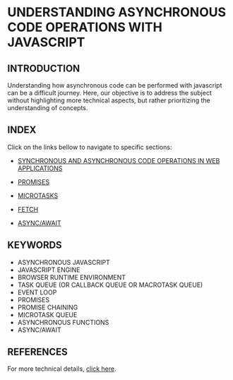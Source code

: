 # UNDERSTANDING ASYNCHRONOUS CODE OPERATIONS WITH JAVASCRIPT

## INTRODUCTION

Understanding how asynchronous code can be performed with javascript can be a difficult journey. Here, our objective is to address the subject without highlighting more technical aspects, but rather prioritizing the understanding of concepts.

## INDEX

Click on the links bellow to navigate to specific sections:

* [SYNCHRONOUS AND ASYNCHRONOUS CODE OPERATIONS IN WEB APPLICATIONS](./folderMarkdown/fileSynchronousAndAsynchronous.md)

* [PROMISES](./folderMarkdown/filePromises.md)

* [MICROTASKS](./folderMarkdown/fileMicrotasks.md)

* [FETCH](./folderMarkdown/fileFetch.md)

* [ASYNC/AWAIT](./folderMarkdown/fileAsyncAwait.md)

## KEYWORDS

* ASYNCHRONOUS JAVASCRIPT
* JAVASCRIPT ENGINE
* BROWSER RUNTIME ENVIRONMENT
* TASK QUEUE (OR CALLBACK QUEUE OR MACROTASK QUEUE)
* EVENT LOOP
* PROMISES
* PROMISE CHAINING
* MICROTASK QUEUE
* ASYNCHRONOUS FUNCTIONS
* ASYNC/AWAIT

## REFERENCES

For more technical details, [click here](https://javascript.info/async).
